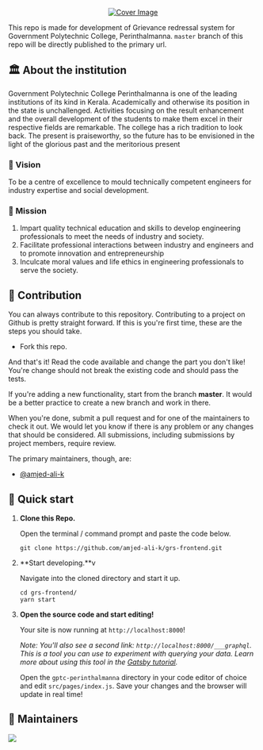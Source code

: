 <p align="center">
  <a href="https://www.gptcperinthalmanna.in">
    <img alt="Cover Image" src="https://raw.githubusercontent.com/gptc-perinthalmanna/grs-frontend/master/repo-cover.png" />
  </a>
</p>

This repo is made for development of Grievance redressal system for Government Polytechnic College, Perinthalmanna. `master` branch of this repo will be directly published to the primary url.

## 🏛️ About the institution

Government Polytechnic College Perinthalmanna is one of the leading institutions of its kind in Kerala. Academically and otherwise its position in the state is unchallenged. Activities focusing on the result enhancement and the overall development of the students to make them excel in their respective fields are remarkable. The college has a rich tradition to look back. The present is praiseworthy, so the future has to be envisioned in the light of the glorious past and the meritorious present

### 👀 Vision

To be a centre of excellence to mould technically competent engineers for industry expertise and social development.

### 🎯 Mission

1. Impart quality technical education and skills to develop engineering professionals to meet the needs of industry and society.
2. Facilitate professional interactions between industry and engineers and to promote innovation and entrepreneurship
3. Inculcate moral values and life ethics in engineering professionals to serve the society.

## 🤝 Contribution

You can always contribute to this repository. Contributing to a project on Github is pretty straight forward. If this is you're first time, these are the steps you should take.

- Fork this repo.

And that's it! Read the code available and change the part you don't like! You're change should not break the existing code and should pass the tests.

If you're adding a new functionality, start from the branch **master**. It would be a better practice to create a new branch and work in there.

When you're done, submit a pull request and for one of the maintainers to check it out. We would let you know if there is any problem or any changes that should be considered.
All submissions, including submissions by project members, require review.

The primary maintainers, though, are:

- [@amjed-ali-k](https://github.com/amjed-ali-k)

## 🚀 Quick start

1.  **Clone this Repo.**

    Open the terminal / command prompt and paste the code below.

    ```shell
    git clone https://github.com/amjed-ali-k/grs-frontend.git
    ```

1.  **Start developing.**v

    Navigate into the cloned directory and start it up.

    ```shell
    cd grs-frontend/
    yarn start
    ```

1.  **Open the source code and start editing!**

    Your site is now running at `http://localhost:8000`!

    _Note: You'll also see a second link: _`http://localhost:8000/___graphql`_. This is a tool you can use to experiment with querying your data. Learn more about using this tool in the [Gatsby tutorial](https://www.gatsbyjs.com/tutorial/part-five/#introducing-graphiql)._

    Open the `gptc-perinthalmanna` directory in your code editor of choice and edit `src/pages/index.js`. Save your changes and the browser will update in real time!

## 🧔 Maintainers

<a href="https://github.com/amjed-ali-k/grs-frontend/graphs/contributors">
  <img src="https://contrib.rocks/image?repo=amjed-ali-k/grs-frontend" />
</a>
